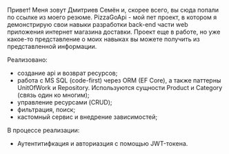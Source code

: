 Привет! Меня зовут Дмитриев Семён и, скорее всего, вы сюда попали по ссылке из моего резюме.
PizzaGoApi - мой пет проект, в котором я демонстрирую свои навыки разработки back-end части web приложения интернет магазина доставки.
Проект еще в работе, но уже какое-то представление о моих навыках вы можете получить из представленной информации.

Реализовано:
- создание api и возврат ресурсов;
- работа с MS SQL (code-first) через ORM (EF Core), а также паттерны UnitOfWork и Repository. Используются сущности Product и Category (связь один ко многим);
- управление ресурсами (CRUD);
- фильтрация, поиск;
- кастомный сервис и внедрение зависимостей;

В процессе реализации:
- Аутентитифкация и авториазция с помощью JWT-токена.
